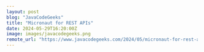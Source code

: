 ```yaml
---
layout: post
blog: "JavaCodeGeeks"
title: "Micronaut for REST APIs"
date: 2024-05-29T16:20:00Z
image: images/javacodegeeks.png
remote_url: "https://www.javacodegeeks.com/2024/05/micronaut-for-rest-apis.html"
---
```


